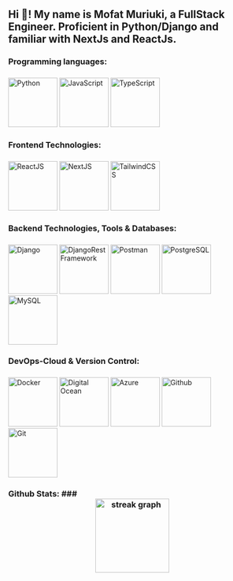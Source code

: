 <h2 align="left">Hi 👋! My name is Mofat Muriuki, a FullStack Engineer. Proficient in Python/Django and familiar with NextJs and ReactJs. </h2>

###
<h3 align="left"> Programming languages:

###
<div align="left">
  <img src="https://cdn.jsdelivr.net/gh/devicons/devicon@latest/icons/python/python-original-wordmark.svg" width="100" height="100" alt="Python" />     
  <img src="https://cdn.jsdelivr.net/gh/devicons/devicon@latest/icons/javascript/javascript-original.svg" width="100" height="100" alt="JavaScript"/> 
  <img src="https://cdn.jsdelivr.net/gh/devicons/devicon@latest/icons/typescript/typescript-original.svg" width="100" height="100" alt="TypeScript"/>
</div>

###

###
<h3 align="left"> Frontend Technologies:

###
<div align="left">
  <img src="https://cdn.jsdelivr.net/gh/devicons/devicon@latest/icons/react/react-original-wordmark.svg" width="100" height="100" alt="ReactJS"/>
  <img src="https://cdn.jsdelivr.net/gh/devicons/devicon@latest/icons/nextjs/nextjs-original.svg" width="100" height="100" alt="NextJS"/>      
  <img src="https://cdn.jsdelivr.net/gh/devicons/devicon@latest/icons/tailwindcss/tailwindcss-original-wordmark.svg" width="100" height="100" alt="TailwindCSS"/>
</div>

###

###
<h3 align="left"> Backend Technologies, Tools & Databases:

###
<div align="left">
  <img src="https://cdn.jsdelivr.net/gh/devicons/devicon@latest/icons/django/django-plain.svg" width="100" height="100" alt="Django"/>   
  <img src="https://cdn.jsdelivr.net/gh/devicons/devicon@latest/icons/djangorest/djangorest-original.svg" width="100" height="100" alt="DjangoRestFramework"/>
  <img src="https://cdn.jsdelivr.net/gh/devicons/devicon@latest/icons/postman/postman-original.svg" width="100" height="100" alt="Postman"/>
  <img src="https://cdn.jsdelivr.net/gh/devicons/devicon@latest/icons/postgresql/postgresql-original.svg" width="100" height="100" alt="PostgreSQL"/>
  <img src="https://cdn.jsdelivr.net/gh/devicons/devicon@latest/icons/mysql/mysql-original.svg" width="100" height="100" alt="MySQL"/>
</div>

###

###
<h3 align="left"> DevOps-Cloud & Version Control:

###
<div align="left">
  <img src="https://cdn.jsdelivr.net/gh/devicons/devicon@latest/icons/docker/docker-original.svg" width="100" height="100" alt="Docker"/>   
  <img src="https://cdn.jsdelivr.net/gh/devicons/devicon@latest/icons/digitalocean/digitalocean-original.svg" width="100" height="100" alt="Digital Ocean"/>
  <img src="https://cdn.jsdelivr.net/gh/devicons/devicon@latest/icons/azure/azure-original.svg" width="100" height="100" alt="Azure"/>
  <img src="https://cdn.jsdelivr.net/gh/devicons/devicon@latest/icons/github/github-original.svg" width="100" height="100" alt="Github"/>
  <img src="https://cdn.jsdelivr.net/gh/devicons/devicon@latest/icons/git/git-original.svg" width="100" height="100" alt="Git"/>
</div>

###

<h3 align="left"> Github Stats:
###
<div align="center">
  <img src="https://streak-stats.demolab.com?user=DAMunene&locale=en&mode=daily&theme=dracula&hide_border=false&border_radius=5&order=3" height="150" alt="streak graph"  />
</div>

###

###

